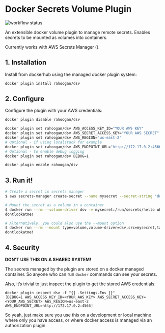 # Docker Secrets Volume Plugin
![workflow status](https://github.com/rahoogan/docker-volume-secrets/actions/workflows/go.yml/badge.svg?main)

An extensible docker volume plugin to manage remote secrets. Enables secrets to be mounted as volumes into containers.

Currently works with AWS Secrets Manager ().

## 1. Installation

Install from dockerhub using the managed docker plugin system:

```bash
docker plugin install rahoogan/dsv
```

## 2. Configure

Configure the plugin with your AWS credentials:

```bash
docker plugin disable rahoogan/dsv

docker plugin set rahoogan/dsv AWS_ACCESS_KEY_ID="YOUR AWS KEY"
docker plugin set rahoogan/dsv AWS_SECRET_ACCESS_KEY="YOUR AWS SECRET"
docker plugin set rahoogan/dsv AWS_REGION="us-east-2"
# Optional - if using localstack for example
docker plugin set rahoogan/dsv AWS_ENDPOINT_URL="http://172.17.0.2:4566"
# Optional - to enable debug logging
docker plugin set rahoogan/dsv DEBUG=1

docker plugin enable rahoogan/dsv
```

## 3. Run it!

```bash
# Create a secret in secrets manager
$ aws secrets-manager create-secret --name mysecret --secret-string "dontlookatme!"

# Mount the secret as a volume in a container
$ docker run --rm --volume-driver dsv -v mysecret:/run/secrets/hello ubuntu cat /run/secrets/hello
dontlookatme!

# Alternatively, you could also use the --mount option
$ docker run --rm --mount type=volume,volume-driver=dsv,src=mysecret,target=/run/secrets/mysecret ubuntu cat /run/secrets/mysecret
dontlookatme!
```


## 4. Security

**DON'T USE THIS ON A SHARED SYSTEM!**

The secrets managed by the plugin are stored on a docker managed container. So anyone who can run `docker` commands can see your secrets.

Also, it’s trivial to just inspect the plugin to get the stored AWS credentials:

```
docker plugin inspect dsv -f "{{ .Settings.Env }}"
[DEBUG=1 AWS_ACCESS_KEY_ID=<YOUR_AWS_KEY> AWS_SECRET_ACCESS_KEY=<YOUR_AWS_SECRET> AWS_REGION=us-east-2 AWS_ENDPOINT_URL=http://172.17.0.2:4566]
```

So yeah, just make sure you use this on a development or local machine where only you have access, or where docker access is managed via an authorization plugin.

